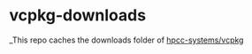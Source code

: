 # vcpkg-downloads

_This repo caches the downloads folder of [hpcc-systems/vcpkg](https://github.com/hpcc-systems/vcpkg)